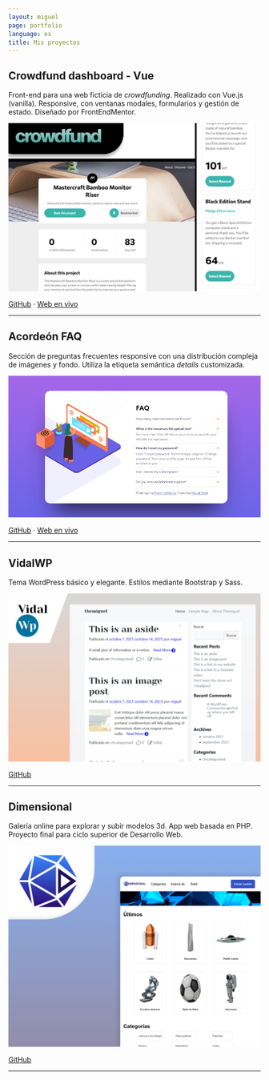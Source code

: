 ```yaml
---
layout: miguel
page: portfolio
language: es
title: Mis proyectos
---
```


## Crowdfund dashboard - Vue

Front-end para una web ficticia de _crowdfunding_. Realizado con Vue.js (vanilla). Responsive, con ventanas modales, formularios y gestión de estado. Diseñado por FrontEndMentor.

[![VidalWP](assets/images/projects/crowdfund-poster.png)](https://crowdfunding-two.vercel.app/)

[<i class="fab fa-github"></i> GitHub](https://github.com/migvidal/vidalwp) · [<i class="fas fa-globe"></i> Web en vivo](https://crowdfunding-two.vercel.app/)

<hr>

## Acordeón FAQ

Sección de preguntas frecuentes responsive con una distribución compleja de imágenes y fondo. Utiliza la etiqueta semántica _details_ customizada.

[![VidalWP](assets/images/projects/faq-accordion-poster.png)](https://migvidal.github.io/faq-accordion-card-main/)

[<i class="fab fa-github"></i> GitHub](https://github.com/migvidal/faq-accordion-card-main) · [<i class="fas fa-globe"></i> Web en vivo](https://migvidal.github.io/faq-accordion-card-main/)

<hr>

## VidalWP

Tema WordPress básico y elegante. Estilos mediante Bootstrap y Sass.

[![VidalWP](assets/images/projects/vidalwp-poster.png)](https://github.com/migvidal/vidalwp)

[<i class="fab fa-github"></i> GitHub](https://github.com/migvidal/vidalwp)

<hr>

## Dimensional

Galería online para explorar y subir modelos 3d. App web basada en PHP. Proyecto final para ciclo superior de Desarrollo Web.

[![Dimensional](assets/images/projects/dimensional-poster.png)](https://github.com/migvidal/dimensional)

[<i class="fab fa-github"></i> GitHub](https://github.com/migvidal/dimensional)

<hr>
